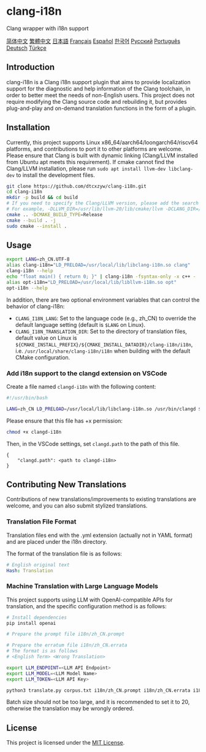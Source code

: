 # clang-i18n
Clang wrapper with i18n support

[简体中文](docs/README.zh_CN.md)
[繁體中文](docs/README.zh_TW.md)
[日本語](docs/README.jp_JP.md)
[Français](docs/README.fr_FR.md)
[Español](docs/README.es_ES.md)
[한국어](docs/README.ko_KR.md)
[Русский](docs/README.ru_RU.md)
[Português](docs/README.pt_BR.md)
[Deutsch](docs/README.de_DE.md)
[Türkçe](docs/README.tr_TR.md)

## Introduction

clang-i18n is a Clang i18n support plugin that aims to provide localization support for the diagnostic and help information of the Clang toolchain, in order to better meet the needs of non-English users.
This project does not require modifying the Clang source code and rebuilding it, but provides plug-and-play and on-demand translation functions in the form of a plugin.

## Installation

Currently, this project supports Linux x86_64/aarch64/loongarch64/riscv64 platforms, and contributions to port it to other platforms are welcome.
Please ensure that Clang is built with dynamic linking (Clang/LLVM installed from Ubuntu apt meets this requirement).
If cmake cannot find the Clang/LLVM installation, please run `sudo apt install llvm-dev libclang-dev` to install the development files.

```bash
git clone https://github.com/dtcxzyw/clang-i18n.git
cd clang-i18n
mkdir -p build && cd build
# If you need to specify the Clang/LLVM version, please add the search path to CMake.
# For example, -DLLVM_DIR=/usr/lib/llvm-20/lib/cmake/llvm -DCLANG_DIR=/usr/lib/llvm-20/lib/cmake/clang
cmake .. -DCMAKE_BUILD_TYPE=Release
cmake --build . -j
sudo cmake --install .
```

## Usage

```bash
export LANG=zh_CN.UTF-8
alias clang-i18n="LD_PRELOAD=/usr/local/lib/libclang-i18n.so clang"
clang-i18n --help
echo "float main() { return 0; }" | clang-i18n -fsyntax-only -x c++ -
alias opt-i18n="LD_PRELOAD=/usr/local/lib/libllvm-i18n.so opt"
opt-i18n --help
```

In addition, there are two optional environment variables that can control the behavior of clang-i18n:
- `CLANG_I18N_LANG`: Set to the language code (e.g., zh_CN) to override the default language setting (default is `$LANG` on Linux).
- `CLANG_I18N_TRANSLATION_DIR`: Set to the directory of translation files, default value on Linux is `${CMAKE_INSTALL_PREFIX}/${CMAKE_INSTALL_DATADIR}/clang-i18n/i18n`, i.e. `/usr/local/share/clang-i18n/i18n` when building with the default CMake configuration.

### Add i18n support to the clangd extension on VSCode

Create a file named `clangd-i18n` with the following content:
```bash
#!/usr/bin/bash

LANG=zh_CN LD_PRELOAD=/usr/local/lib/libclang-i18n.so /usr/bin/clangd $@
```
Please ensure that this file has +x permission:
```bash
chmod +x clangd-i18n
```
Then, in the VSCode settings, set `clangd.path` to the path of this file.
```
{
    "clangd.path": <path to clangd-i18n>
}
```

## Contributing New Translations

Contributions of new translations/improvements to existing translations are welcome, and you can also submit stylized translations.

### Translation File Format

Translation files end with the .yml extension (actually not in YAML format) and are placed under the i18n directory.

The format of the translation file is as follows:

```yaml
# English original text
Hash: Translation
```

### Machine Translation with Large Language Models

This project supports using LLM with OpenAI-compatible APIs for translation, and the specific configuration method is as follows:

```bash
# Install dependencies
pip install openai

# Prepare the prompt file i18n/zh_CN.prompt

# Prepare the erratum file i18n/zh_CN.errata
# The format is as follows
# <English Term> <Wrong Translation>

export LLM_ENDPOINT=<LLM API Endpoint>
export LLM_MODEL=<LLM Model Name>
export LLM_TOKEN=<LLM API Key>

python3 translate.py corpus.txt i18n/zh_CN.prompt i18n/zh_CN.errata i18n/zh_CN.yml <Batch Size>
```

Batch size should not be too large, and it is recommended to set it to 20, otherwise the translation may be wrongly ordered.

## License

This project is licensed under the [MIT License](LICENSE).
